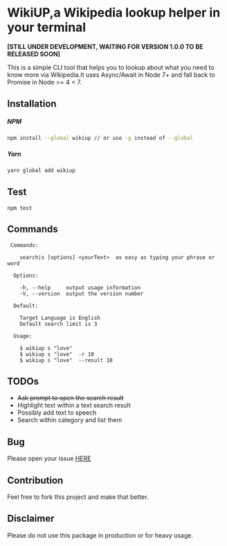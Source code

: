 # WikiUP,a Wikipedia lookup helper in your terminal

**[STILL UNDER DEVELOPMENT, WAITING FOR VERSION 1.0.0 TO BE RELEASED SOON]**

This is a simple CLI tool that helps you to lookup about what you need to know more via Wikipedia.It uses
Async/Await in Node 7+ and fall back to Promise in Node >= 4 < 7.

## Installation

##### NPM 
````bash
npm install --global wikiup // or use -g instead of --global
````
##### Yarn 
````bash
yarn global add wikiup 
````
## Test

````
npm test
````

## Commands
````
 Commands:

    search|s [options] <yourText>  as easy as typing your phrase or word

  Options:

    -h, --help     output usage information
    -V, --version  output the version number

  Default:

    Target Language is English
    Default search limit is 3

  Usage:

    $ wikiup s "love" 
    $ wikiup s "love"  -r 10
    $ wikiup s "love"  --result 10

````
## TODOs
* <strike>Ask prompt to open the search result</strike>
* Highlight text within a text search result
* Possibly add text to speech
* Search within category and list them 

## Bug

Please open your issue [HERE](https://github.com/mhadaily/wikiup/issues)

## Contribution

Feel free to fork this project and make that better.

## Disclaimer 

Please do not use this package in production or for heavy usage.
